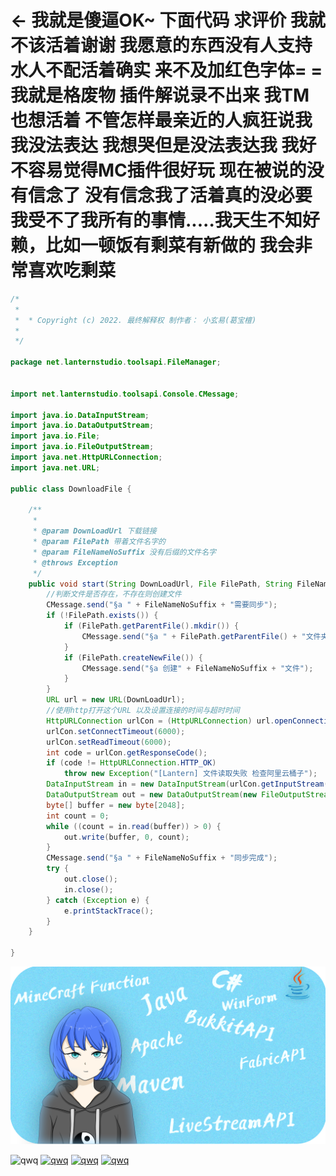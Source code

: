 # ← 我就是傻逼OK~ 下面代码 求评价 我就不该活着谢谢 我愿意的东西没有人支持 水人不配活着确实 来不及加红色字体= = 我就是格废物 插件解说录不出来 我TM也想活着 不管怎样最亲近的人疯狂说我我没法表达 我想哭但是没法表达我 我好不容易觉得MC插件很好玩 现在被说的没有信念了 没有信念我了活着真的没必要 我受不了我所有的事情.....我天生不知好赖，比如一顿饭有剩菜有新做的 我会非常喜欢吃剩菜


```java
/*
 *
 *  * Copyright (c) 2022. 最终解释权 制作者： 小玄易(葛宝檀)
 *
 */

package net.lanternstudio.toolsapi.FileManager;


import net.lanternstudio.toolsapi.Console.CMessage;

import java.io.DataInputStream;
import java.io.DataOutputStream;
import java.io.File;
import java.io.FileOutputStream;
import java.net.HttpURLConnection;
import java.net.URL;

public class DownloadFile {

    /**
     *
     * @param DownLoadUrl 下载链接
     * @param FilePath 带着文件名字的
     * @param FileNameNoSuffix 没有后缀的文件名字
     * @throws Exception
     */
    public void start(String DownLoadUrl, File FilePath, String FileNameNoSuffix) throws Exception {
        //判断文件是否存在，不存在则创建文件
        CMessage.send("§a " + FileNameNoSuffix + "需要同步");
        if (!FilePath.exists()) {
            if (FilePath.getParentFile().mkdir()) {
                CMessage.send("§a " + FilePath.getParentFile() + "文件夹不在创建完毕");
            }
            if (FilePath.createNewFile()) {
                CMessage.send("§a 创建" + FileNameNoSuffix + "文件");
            }
        }
        URL url = new URL(DownLoadUrl);
        //使用http打开这个URL 以及设置连接的时间与超时时间
        HttpURLConnection urlCon = (HttpURLConnection) url.openConnection();
        urlCon.setConnectTimeout(6000);
        urlCon.setReadTimeout(6000);
        int code = urlCon.getResponseCode();
        if (code != HttpURLConnection.HTTP_OK)
            throw new Exception("[Lantern] 文件读取失败 检查阿里云桶子");
        DataInputStream in = new DataInputStream(urlCon.getInputStream());
        DataOutputStream out = new DataOutputStream(new FileOutputStream(FilePath));
        byte[] buffer = new byte[2048];
        int count = 0;
        while ((count = in.read(buffer)) > 0) {
            out.write(buffer, 0, count);
        }
        CMessage.send("§a " + FileNameNoSuffix + "同步完成");
        try {
            out.close();
            in.close();
        } catch (Exception e) {
            e.printStackTrace();
        }
    }

}
```

![banner](https://github.com/SmallXY/SmallXY/blob/main/githubbanner.png)

![qwq](https://img.shields.io/badge/QwQ-1-informational) 
[![qwq](https://img.shields.io/badge/直播间-2-ff69b4)](https://live.bilibili.com/2211693) 
[![qwq](https://img.shields.io/badge/kook交流-3-green)](https://kook.top/G1tIlv) 
[![qwq](https://img.shields.io/badge/QQ频道粉丝-搜索玄易的超大窝-orange)]()
